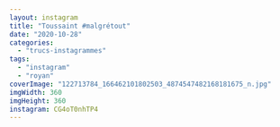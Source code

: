 ```yaml
---
layout: instagram
title: "Toussaint #malgrétout"
date: "2020-10-28"
categories: 
  - "trucs-instagrammes"
tags: 
  - "instagram"
  - "royan"
coverImage: "122713784_166462101802503_4874547482168181675_n.jpg"
imgWidth: 360
imgHeight: 360
instagram: CG4oT0nhTP4
---
```


